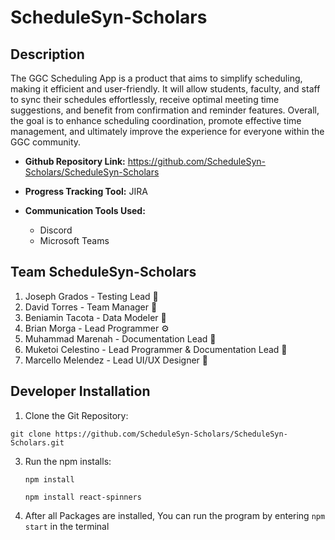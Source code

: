 # ScheduleSyn-Scholars
## Description
The GGC Scheduling App is a product that aims to simplify scheduling, making it efficient and user-friendly. It will allow students, faculty, and staff to sync their schedules effortlessly, receive optimal meeting time suggestions, and benefit from confirmation and reminder features. Overall, the goal is to enhance scheduling coordination, promote effective time management, and ultimately improve the experience for everyone within the GGC community.

* **Github Repository Link:** https://github.com/ScheduleSyn-Scholars/ScheduleSyn-Scholars

* **Progress Tracking Tool:** JIRA

* **Communication Tools Used:**
    - Discord
    - Microsoft Teams

## Team ScheduleSyn-Scholars
1. Joseph Grados - Testing Lead 🎲
1. David Torres - Team Manager 🌱
1. Beniamin Tacota - Data Modeler 💾
1. Brian Morga - Lead Programmer ⚙️
1. Muhammad Marenah - Documentation Lead 📃
1. Muketoi Celestino - Lead Programmer & Documentation Lead 🔬
1. Marcello Melendez -  Lead UI/UX Designer 🎨

## Developer Installation
1. Clone the Git Repository:
  
 `git clone https://github.com/ScheduleSyn-Scholars/ScheduleSyn-Scholars.git`
 
3. Run the npm installs:
   
   `npm install`
   
   `npm install react-spinners`
   
5. After all Packages are installed, You can run the program by entering `npm start` in the terminal
   
